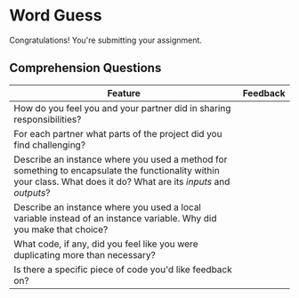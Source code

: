 # Word Guess
Congratulations! You're submitting your assignment.

## Comprehension Questions

|  Feature 	|   Feedback
|---	|---	|
|   How do you feel you and your partner did in sharing responsibilities?	|
|   For each partner what parts of the project did you find challenging?	|
|   Describe an instance where you used a method for something to encapsulate the functionality within your class. What does it do? What are its _inputs_ and _outputs_?	|
|   Describe an instance where you used a local variable instead of an instance variable. Why did you make that choice?|
|   What code, if any, did you feel like you were duplicating more than necessary?|
|   Is there a specific piece of code you'd like feedback on?	|
